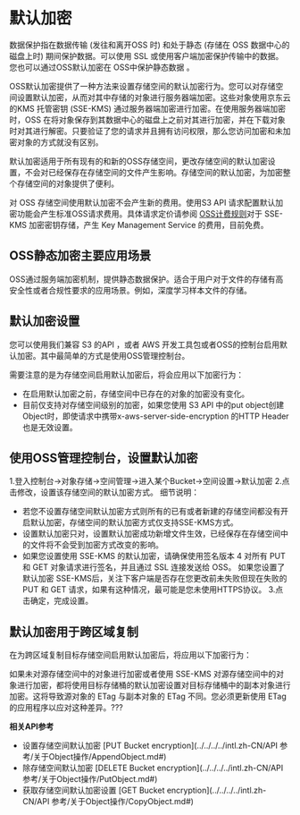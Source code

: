 # 默认加密

数据保护指在数据传输 (发往和离开OSS 时) 和处于静态 (存储在 OSS 数据中心的磁盘上时) 期间保护数据。可以使用 SSL 或使用客户端加密保护传输中的数据。您也可以通过OSS默认加密在 OSS中保护静态数据 。     

OSS默认加密提供了一种方法来设置存储空间的默认加密行为。您可以对存储空间设置默认加密，从而对其中存储的对象进行服务器端加密。这些对象使用京东云的KMS 托管密钥 (SSE-KMS) 通过服务器端加密进行加密。在使用服务器端加密时，OSS 在将对象保存到其数据中心的磁盘上之前对其进行加密，并在下载对象时对其进行解密。只要验证了您的请求并且拥有访问权限，那么您访问加密和未加密对象的方式就没有区别。

默认加密适用于所有现有的和新的OSS存储空间，更改存储空间的默认加密设置，不会对已经保存在存储空间的文件产生影响。存储空间的默认加密，为加密整个存储空间的对象提供了便利。

对 OSS 存储空间使用默认加密不会产生新的费用。使用S3 API 请求配置默认加密功能会产生标准OSS请求费用。具体请求定价请参阅 [OSS计费规则](https://docs.jdcloud.com/cn/object-storage-service/billing-rules)对于 SSE-KMS 加密密钥存储，产生 Key Management Service 的费用，目前免费。


## OSS静态加密主要应用场景 

OSS通过服务端加密机制，提供静态数据保护。适合于用户对于文件的存储有高安全性或者合规性要求的应用场景。例如，深度学习样本文件的存储。

## 默认加密设置

您可以使用我们兼容 S3 的API ，或者 AWS 开发工具包或者OSS的控制台启用默认加密。其中最简单的方式是使用OSS管理控制台。

需要注意的是为存储空间启用默认加密后，将会应用以下加密行为：
 * 在启用默认加密之前，存储空间中已存在的对象的加密没有变化。
 * 目前仅支持对存储空间级别的加密，如果您使用 S3 API 中的put object创建Object时，即使请求中携带x-aws-server-side-encryption 的HTTP Header也是无效设置。

##  使用OSS管理控制台，设置默认加密

1.登入控制台->对象存储->空间管理->进入某个Bucket->空间设置->默认加密
2.点击修改，设置该存储空间的默认加密方式。
细节说明：
*  若您不设置存储空间默认加密方式则所有的已有或者新建的存储空间都没有开启默认加密，存储空间的默认加密方式仅支持SSE-KMS方式。
*  设置默认加密只对，设置默认加密成功新增文件生效，已经保存在存储空间中的文件将不会受到加密方式改变的影响。
*  如果您设置使用 SSE-KMS 的默认加密，请确保使用签名版本 4  对所有 PUT 和 GET 对象请求进行签名，并且通过 SSL 连接发送给 OSS。 如果您设置了默认加密 SSE-KMS后，关注下客户端是否存在您更改前未失败但现在失败的 PUT 和 GET 请求，如果有这种情况，最可能是您未使用HTTPS协议。
3.点击确定，完成设置。

## 默认加密用于跨区域复制
在为跨区域复制目标存储空间启用默认加密后，将应用以下加密行为：

如果未对源存储空间中的对象进行加密或者使用 SSE-KMS 对源存储空间中的对象进行加密，都将使用目标存储桶的默认加密设置对目标存储桶中的副本对象进行加密。这将导致源对象的 ETag 与副本对象的 ETag 不同。您必须更新使用 ETag 的应用程序以应对这种差异。???


**相关API参考**

-  设置存储空间默认加密 [PUT Bucket encryption](../../../../intl.zh-CN/API 参考/关于Object操作/AppendObject.md#)
-  除存储空间默认加密 [DELETE Bucket encryption](../../../../intl.zh-CN/API 参考/关于Object操作/PutObject.md#)
-  获取存储空间默认加密设置 [GET Bucket encryption](../../../../intl.zh-CN/API 参考/关于Object操作/CopyObject.md#)

